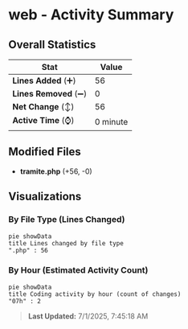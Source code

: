 # web - Activity Summary 

## Overall Statistics

| Stat                   | Value                                                             |
| ---------------------- | ----------------------------------------------------------------- |
| **Lines Added** (➕)   | 56                                          |
| **Lines Removed** (➖) | 0                                        |
| **Net Change** (↕)    | 56                |
| **Active Time** (⌚)   | 0 minute |


## Modified Files
- **tramite.php** (+56, -0)

## Visualizations

### By File Type (Lines Changed)

```mermaid
pie showData
title Lines changed by file type
".php" : 56
```

### By Hour (Estimated Activity Count)

```mermaid
pie showData
title Coding activity by hour (count of changes)
"07h" : 2
```


> **Last Updated:** 7/1/2025, 7:45:18 AM